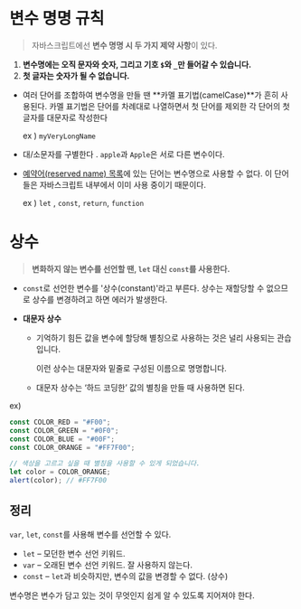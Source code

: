 # 변수 명명 규칙

>  자바스크립트에선 **변수 명명 시 두 가지 제약 사항**이 있다.

1. **변수명에는 오직 문자와 숫자, 그리고 기호 `$`와 `_`만 들어갈 수 있습니다.**
2. **첫 글자는 숫자가 될 수 없습니다.**

- 여러 단어를 조합하여 변수명을 만들 땐 **카멜 표기법(camelCase)**가 흔히 사용된다. 카멜 표기법은 단어를 차례대로 나열하면서 첫 단어를 제외한 각 단어의 첫 글자를 대문자로 작성한다<br/>

  ex ) `myVeryLongName`

- 대/소문자를 구별한다 . `apple`과 `Apple`은 서로 다른 변수이다. 

- [예약어(reserved name) 목록](https://developer.mozilla.org/en-US/docs/Web/JavaScript/Reference/Lexical_grammar#Keywords)에 있는 단어는 변수명으로 사용할 수 없다. 이 단어들은 자바스크립트 내부에서 이미 사용 중이기 때문이다.<br/>

  ex ) `let` , `const`, `return`, `function`



# 상수

> **변화하지 않는 변수를 선언할 땐, `let` 대신 `const`를 사용한다.**

- `const`로 선언한 변수를 '상수(constant)'라고 부른다. 상수는 재할당할 수 없으므로 상수를 변경하려고 하면 에러가 발생한다.

- **대문자 상수** 

  - 기억하기 힘든 값을 변수에 할당해 별칭으로 사용하는 것은 널리 사용되는 관습입니다.

    이런 상수는 대문자와 밑줄로 구성된 이름으로 명명합니다.

  - 대문자 상수는 ‘하드 코딩한’ 값의 별칭을 만들 때 사용하면 된다.

ex) 

```javascript
const COLOR_RED = "#F00";
const COLOR_GREEN = "#0F0";
const COLOR_BLUE = "#00F";
const COLOR_ORANGE = "#FF7F00";

// 색상을 고르고 싶을 때 별칭을 사용할 수 있게 되었습니다.
let color = COLOR_ORANGE;
alert(color); // #FF7F00
```



## 정리

`var`, `let`, `const`를 사용해 변수를 선언할 수 있다. 

- `let` – 모던한 변수 선언 키워드.
- `var` – 오래된 변수 선언 키워드. 잘 사용하지 않는다. 
- `const` – `let`과 비슷하지만, 변수의 값을 변경할 수 없다. (상수)

변수명은 변수가 담고 있는 것이 무엇인지 쉽게 알 수 있도록 지어져야 한다.
